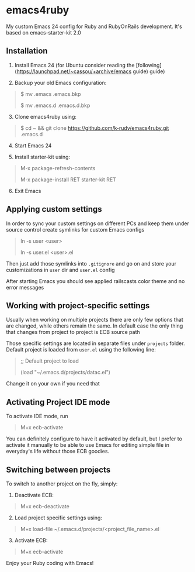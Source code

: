 emacs4ruby
==========

My custom Emacs 24 config for Ruby and RubyOnRails development. It's based on emacs-starter-kit 2.0

Installation
------------

1. Install Emacs 24 (for Ubuntu consider reading the [following](https://launchpad.net/~cassou/+archive/emacs guide) guide)

2. Backup your old Emacs configuration: 
> $ mv .emacs  .emacs.bkp
>
> $ mv .emacs.d .emacs.d.bkp

3. Clone emacs4ruby using:
> $ cd ~ && git clone https://github.com/k-rudy/emacs4ruby.git .emacs.d

4. Start Emacs 24

5. Install starter-kit using:
> M-x package-refresh-contents
>
> M-x package-install RET starter-kit RET

6. Exit Emacs

Applying custom settings
------------------------

In order to sync your custom settings on different PCs and keep them under source control create symlinks for custom Emacs configs
> ln -s user &lt;user>
> 
> ln -s user.el &lt;user>.el

Then just add those symlinks into `.gitignore` and go on and store your customizations in `user` dir and `user.el` config 

After starting Emacs you should see applied railscasts color theme and no error messages

Working with project-specific settings
--------------------------------------

Usually when working on multiple projects there are only few options that are changed, while others remain the same.
In default case the only thing that changes from project to project is ECB source path

Those specific settings are located in separate files under `projects` folder.
Default project is loaded from `user.el` using the following line:
>;; Default project to load
>
>(load "~/.emacs.d/projects/datac.el")

Change it on your own if you need that

Activating Project IDE mode 
---------------------------

To activate IDE mode, run

> M+x ecb-activate

You can definitely configure to have it activated by default, but I prefer to activate it manually to be able to use Emacs for editing simple file in everyday's life without those ECB goodies.

Switching between projects
--------------------------

To switch to another project on the fly, simply: 

1. Deactivate ECB:
> M+x ecb-deactivate

2. Load project specific settings using:
> M+x load-file ~/.emacs.d/projects/&lt;project_file_name>.el

3. Activate ECB:
> M+x ecb-activate

Enjoy your Ruby coding with Emacs!






